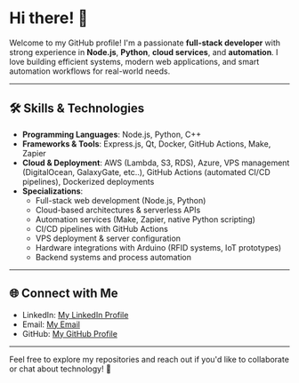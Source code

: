 # Hi there! 👋  

Welcome to my GitHub profile! I'm a passionate **full-stack developer** with strong experience in **Node.js**, **Python**, **cloud services**, and **automation**. I love building efficient systems, modern web applications, and smart automation workflows for real-world needs.  

---

## 🛠️ Skills & Technologies  

- **Programming Languages**: Node.js, Python, C++  
- **Frameworks & Tools**: Express.js, Qt, Docker, GitHub Actions, Make, Zapier  
- **Cloud & Deployment**: AWS (Lambda, S3, RDS), Azure, VPS management (DigitalOcean, GalaxyGate, etc..), GitHub Actions (automated CI/CD pipelines), Dockerized deployments  
- **Specializations**:  
  - Full-stack web development (Node.js, Python)  
  - Cloud-based architectures & serverless APIs  
  - Automation services (Make, Zapier, native Python scripting)  
  - CI/CD pipelines with GitHub Actions  
  - VPS deployment & server configuration  
  - Hardware integrations with Arduino (RFID systems, IoT prototypes)    
  - Backend systems and process automation  

---

## 🌐 Connect with Me  

- LinkedIn: [My LinkedIn Profile](https://www.linkedin.com/in/youssef-timoumi-45a003318/)  
- Email: [My Email](mailto:youssef1timoumi@hotmail.com)  
- GitHub: [My GitHub Profile](https://github.com/youssef1timoumi)  

---

Feel free to explore my repositories and reach out if you'd like to collaborate or chat about technology! 🚀  
